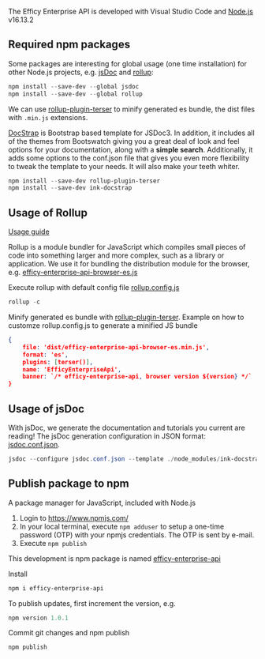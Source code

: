 The Efficy Enterprise API is developed with Visual Studio Code and [Node.js](https://nodejs.org/en/) v16.13.2

## Required npm packages

Some packages are interesting for global usage (one time installation) for other Node.js projects, e.g. [jsDoc](https://www.npmjs.com/package/jsdoc) and [rollup](https://www.npmjs.com/package/rollup):

```powershell
npm install --save-dev --global jsdoc
npm install --save-dev --global rollup
```

We can use [rollup-plugin-terser](https://www.npmjs.com/package/rollup-plugin-terser) to minify generated es bundle, the dist files with `.min.js` extensions.

[DocStrap](https://www.npmjs.com/package/ink-docstrap) is Bootstrap based template for JSDoc3. In addition, it includes all of the themes from Bootswatch giving you a great deal of look and feel options for your documentation, along with a **simple search**. Additionally, it adds some options to the conf.json file that gives you even more flexibility to tweak the template to your needs. It will also make your teeth whiter.

```powershell
npm install --save-dev rollup-plugin-terser
npm install --save-dev ink-docstrap
```

## Usage of Rollup

[Usage guide](https://rollupjs.org/guide/en/)

Rollup is a module bundler for JavaScript which compiles small pieces of code into something larger and more complex, such as a library or application. We use it for bundling the distribution module for the browser, e.g. [efficy-enterprise-api-browser-es.js](../dist/efficy-enterprise-api-browser-es.js)

Execute rollup with default config file [rollup.config.js](rollup.config.js)

```powershell
rollup -c
```

Minify generated es bundle with [rollup-plugin-terser](https://www.npmjs.com/package/rollup-plugin-terser).
Example on how to customze rollup.config.js to generate a minified JS bundle
```json
{
	file: 'dist/efficy-enterprise-api-browser-es.min.js',
	format: 'es',
	plugins: [terser()],
	name: 'EfficyEnterpriseApi',
	banner: `/* efficy-enterprise-api, browser version ${version} */`
}
```

## Usage of jsDoc

With jsDoc, we generate the documentation and tutorials you current are reading!
The jsDoc generation configuration in JSON format: [jsdoc.conf.json](jsdoc.conf.json).

```powershell
jsdoc --configure jsdoc.conf.json --template ./node_modules/ink-docstrap/template
```

## Publish package to npm

A package manager for JavaScript, included with Node.js

1. Login to https://www.npmjs.com/
2. In your local terminal, execute `npm adduser` to setup a one-time password (OTP) with your npmjs credentials. The OTP is sent by e-mail.
3. Execute `npm publish`

This development is npm package is named [efficy-enterprise-api](https://www.npmjs.com/package/efficy-enterprise-api)

Install
```powershell
npm i efficy-enterprise-api
```

To publish updates, first increment the version, e.g.
```powershell
npm version 1.0.1
```

Commit git changes and npm publish
```powershell
npm publish
```